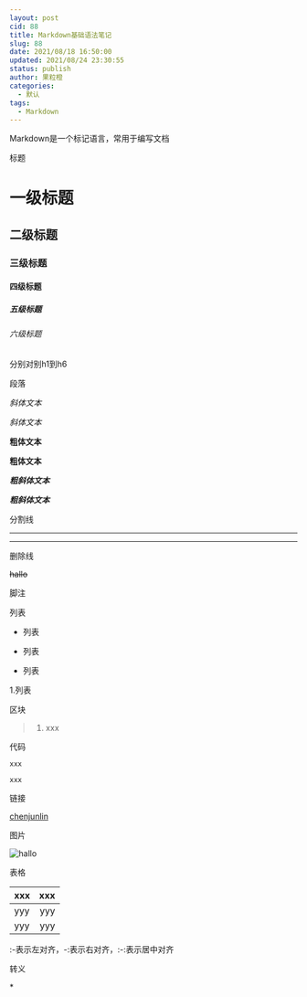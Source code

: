 ```yaml
---
layout: post
cid: 88
title: Markdown基础语法笔记
slug: 88
date: 2021/08/18 16:50:00
updated: 2021/08/24 23:30:55
status: publish
author: 果粒橙
categories: 
  - 默认
tags: 
  - Markdown
---
```



Markdown是一个标记语言，常用于编写文档

标题

# 一级标题
## 二级标题
### 三级标题
#### 四级标题
##### 五级标题
###### 六级标题


分别对别h1到h6



段落


*斜体文本*

_斜体文本_

**粗体文本**

__粗体文本__

***粗斜体文本***

___粗斜体文本___




分割线


---

***



删除线

~~hallo~~


脚注


[^hallo]: xxx




列表

* 列表

+ 列表

- 列表



1.列表


区块

> 1. xxx


代码


`xxx`

```xxx```


链接

[chenjunlin](https://cjlio.com)

[chenjunlin]: https://cjlio.com



图片

![hallo](https://cjlio.com/1.jpg "hallo")



表格

|  xxx   |  xxx  |
|  :----  | ----:  |
| yyy  | yyy |
| yyy  | yyy |

:-表示左对齐，-:表示右对齐，:-:表示居中对齐

转义

\*
